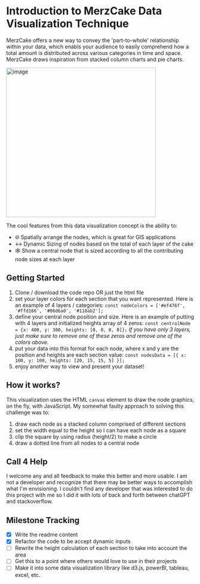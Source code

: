 # Introduction to MerzCake Data Visualization Technique
MerzCake offers a new way to convey the 'part-to-whole' relationship within your data, which enabls your audience to easily comprehend how a total amount is distributed across various categories in time and space. MerzCake draws inspiration from stacked column charts and pie charts.

<img width="400" alt="image" src="https://github.com/yaboyanees/MerzCake/assets/498666/0d92d424-2cc0-4b05-b5c1-d1ffd1d05ceb">

The cool features from this data visualization concept is the ability to:
- 🌐 Spatially arrange the nodes, which is great for GIS applications
- ↔️ Dynamic Sizing of nodes based on the total of each layer of the cake
- 🕸️ Show a central node that is sized according to all the contributing node sizes at each layer

## Getting Started
1. Clone / download the code repo OR just the html file
2. set your layer colors for each section that you want represented. Here is an example of 4 layers / categories: `const nodeColors = ['#ef476f', '#ffd166', '#06d6a0', '#118ab2'];`
3. define your central node position and size. Here is an example of putting with 4 layers and initialized heights array of 4 zeros: `const centralNode = {x: 400, y: 300, heights: [0, 0, 0, 0]};` *If you have only 3 layers, just make sure to remove one of these zeros and remove one of the colors above.*
4. put your data into this format for each node, where x and y are the position and heights are each section value: `const nodesData = [{ x: 100, y: 100, heights: [20, 15, 15, 5] }];`
5. enjoy another way to view and present your dataset!

## How it works?
This visualization uses the HTML `canvas` element to draw the node graphics, on the fly, with JavaScript. My somewhat faulty approach to solving this challenge was to:
1. draw each node as a stacked column comprised of different sections
2. set the width equal to the height so I can have each node as a square
3. clip the square by using radius (height/2) to make a circle
4. draw a dotted line from all nodes to a central node

## Call 4 Help
I welcome any and all feedback to make this better and more usable. I am not a developer and recognize that there may be better ways to accomplish what I'm envisioning. I couldn't find any developer that was interested to do this project with me so I did it with lots of back and forth between chatGPT and stackoverflow.

## Milestone Tracking
- [x] Write the readme content
- [x] Refactor the code to be accept dynamic inputs
- [ ] Rewrite the height calculation of each section to take into account the area
- [ ] Get this to a point where others would love to use in their projects
- [ ] Make it into some data visualization library like d3.js, powerBI, tableau, excel, etc.

